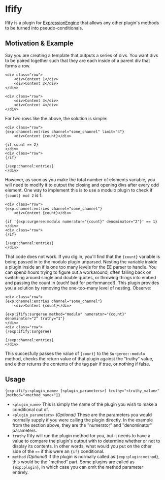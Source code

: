 # Ifify

Ifify is a plugin for [ExpressionEngine](http://ellislab.com/expressionengine) that allows any other plugin's methods to be turned into pseudo-conditionals.

## Motivation & Example

Say you are creating a template that outputs a series of divs. You want divs to be paired together such that they are each inside of a parent div that forms a row.

	<div class="row">
		<div>Content 1</div>
		<div>Content 2</div>
	</div>

	<div class="row">
		<div>Content 3</div>
		<div>Content 4</div>
	</div>

For two rows like the above, the solution is simple:

	<div class="row">
	{exp:channel:entries channel="some_channel" limit="4"}
		<div>Content {count}</div>

	{if count == 2}
	</div>
	<div class="row">
	{/if}

	{/exp:channel:entries}
	</div>

However, as soon as you make the total number of elements variable, you will need to modify it to output the closing and opening divs after every odd element. One way to implement this is to use a modulo plugin to check if `{count} mod 2` is 1.

	<div class="row">
	{exp:channel:entries channel="some_channel"}
		<div>Content {count}</div>

	{if '{exp:surgeree:modulo numerator="{count}" denominator="2"}' == 1}
	</div>
	<div class="row">
	{/if}

	{/exp:channel:entries}
	</div>

That code does not work. If you dig in, you'll find that the `{count}` variable is being passed in to the modulo plugin unparsed. Nesting the variable inside a plugin inside an if is one too many levels for the EE parser to handle. You can spend hours trying to figure out a workaround, often falling back on switching around single and double quotes, or throwing things into embed and passing the count in (ouch! bad for performance!). This plugin provides you a solution by removing the one-too-many level of nesting. Observe:


	<div class="row">
	{exp:channel:entries channel="some_channel"}
		<div>Content {count}</div>

	{exp:ifify:surgeree method="modulo" numerator="{count}" denominator="2" truthy="1"}
	</div>
	<div class="row">
	{/exp:ifify:surgeree}

	{/exp:channel:entries}
	</div>

This succesfully passes the value of `{count}` to the `Surgeree::modulo` method, checks the return value of that plugin against the "truthy" value, and either returns the contents of the tag pair if true, or nothing if false.

## Usage

	{exp:ifify:<plugin_name> [<plugin_parameters>] truthy="<truthy_value>" [method="<method_name>"]}

- `<plugin_name>` This is simply the name of the plugin you wish to make a conditional out of.
- `<plugin_parameters>` *(Optional)* These are the parameters you would normally supply if you were calling the plugin directly. In the example from the section above, they are the "numerator" and "denominator" parameters.
- `truthy` Ifify will run the plugin method for you, but it needs to have a value to compare the plugin's output with to determine whether or not to display its contents. In other words, what would you put on the other side of the `==` if this were an `{if}` conditional.
- `method` *(Optional)* If the plugin is normally called as `{exp:plugin:method}`, this would be the "method" part. Some plugins are called as `{exp:plugin}`, in which case you can omit the method parameter entirely.
